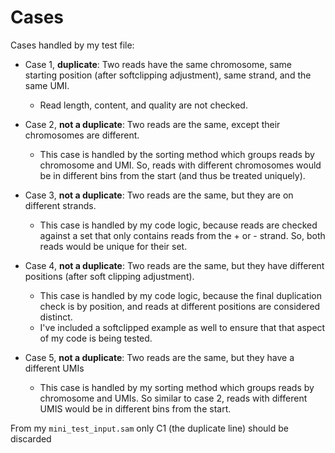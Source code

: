 # Cases

Cases handled by my test file:

- Case 1, **duplicate**: Two reads have the same chromosome, same starting position (after softclipping adjustment), same strand, and the same UMI.
    - Read length, content, and quality are not checked.

- Case 2, **not a duplicate**: Two reads are the same, except their chromosomes are different.
    - This case is handled by the sorting method which groups reads by chromosome and UMI. So, reads with different chromosomes would be in different bins from the start (and thus be treated uniquely).

- Case 3, **not a duplicate**: Two reads are the same, but they are on different strands.
    - This case is handled by my code logic, because reads are checked against a set that only contains reads from the + or - strand. So, both reads would be unique for their set.

- Case 4, **not a duplicate**: Two reads are the same, but they have different positions (after soft clipping adjustment).
    - This case is handled by my code logic, because the final duplication check is by position, and reads at different positions are considered distinct.
    - I've included a softclipped example as well to ensure that that aspect of my code is being tested.

- Case 5, **not a duplicate**: Two reads are the same, but they have a different UMIs
    - This case is handled by my sorting method which groups reads by chromosome and UMIs. So similar to case 2, reads with different UMIS would be in different bins from the start.

From my `mini_test_input.sam` only C1 (the duplicate line) should be discarded
